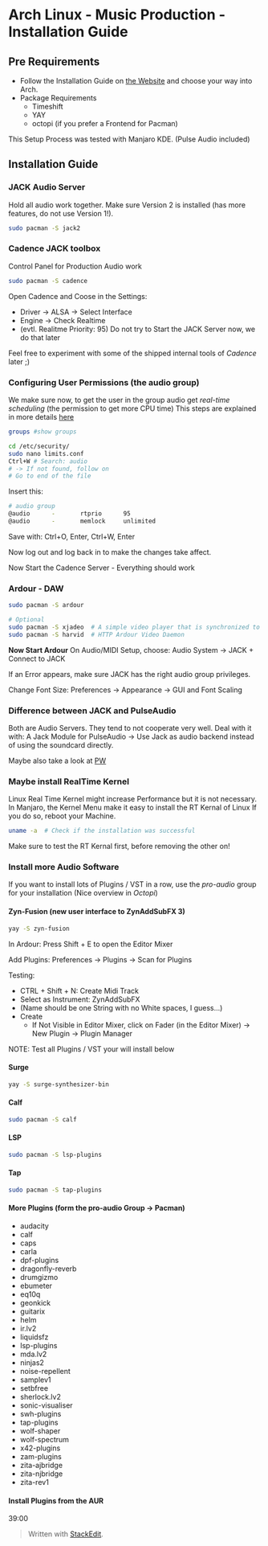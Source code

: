 ﻿


# Arch Linux - Music Production - Installation Guide

## Pre Requirements
- Follow the Installation Guide on [the Website](https://normannator.de/archlinux) and choose your way into Arch.
- Package Requirements
	- Timeshift
	- YAY
	- octopi (if you prefer a Frontend for Pacman)

This Setup Process was tested with Manjaro KDE. (Pulse Audio included)

## Installation Guide

### JACK Audio Server
Hold all audio work together. Make sure Version 2 is installed (has more features, do not use Version 1!).
```bash
sudo pacman -S jack2
```

### Cadence JACK toolbox
Control Panel for Production Audio work
```bash
sudo pacman -S cadence
```

Open Cadence and Coose in the Settings: 
- Driver -> ALSA -> Select Interface
- Engine -> Check Realtime
- (evtl. Realitme Priority: 95)
Do not try to Start the JACK Server now, we do that later

Feel free to experiment with some of the shipped internal tools of *Cadence* later ;)

### Configuring User Permissions (the audio group)
We make sure now, to get the user in the group audio get *real-time scheduling* (the permission to get more CPU time)
This steps are explained in more details [here](https://jackaudio.org/faq/linux_rt_config.html)

```bash
groups #show groups

cd /etc/security/
sudo nano limits.conf
Ctrl+W # Search: audio
# -> If not found, follow on
# Go to end of the file
```
Insert this:
```bash
# audio group
@audio		-		rtprio		95
@audio		-		memlock		unlimited
```

Save with: Ctrl+O, Enter, Ctrl+W, Enter

Now log out and log back in to make the changes take affect.

Now Start the Cadence Server - Everything should work

### Ardour - DAW
```bash
sudo pacman -S ardour

# Optional
sudo pacman -S xjadeo  # A simple video player that is synchronized to jack (work with film files on music production base)
sudo pacman -S harvid  # HTTP Ardour Video Daemon
```
**Now Start Ardour**
On Audio/MIDI Setup, choose: Audio System -> JACK + Connect to JACK

If an Error appears, make sure JACK has the right audio group privileges.

Change Font Size: Preferences -> Appearance -> GUI and Font Scaling

### Difference between JACK and PulseAudio
Both are Audio Servers. They tend to not cooperate very well.
Deal with it with: A Jack Module for PulseAudio
-> Use Jack as audio backend instead of using the soundcard directly.

Maybe also take a look at [PW](https://pipewire.org/)

### Maybe install RealTime Kernel
Linux Real Time Kernel might increase Performance but it is not necessary.
In Manjaro, the Kernel Menu make it easy to install the RT Kernal of Linux
If you do so, reboot your Machine.

```bash
uname -a  # Check if the installation was successful
```
Make sure to test the RT Kernal first, before removing the other on!

### Install more Audio Software

If you want to install lots of Plugins / VST in a row, use the *pro-audio* group for your installation (Nice overview in *Octopi*)

 #### Zyn-Fusion (new user interface to ZynAddSubFX 3)
 ```bash
yay -S zyn-fusion
 ```

In Ardour: Press Shift + E to open the Editor Mixer

Add Plugins: Preferences -> Plugins -> Scan for Plugins

Testing: 
- CTRL + Shift + N: Create Midi Track
- Select as Instrument: ZynAddSubFX
- (Name should be one String with no White spaces, I guess...)
- Create
	- If Not Visible in Editor Mixer, click on Fader (in the Editor Mixer) -> New Plugin -> Plugin Manager

NOTE: Test all Plugins / VST your will install below

#### Surge
```bash
yay -S surge-synthesizer-bin
```

#### Calf
```bash
sudo pacman -S calf
```

#### LSP
```bash
sudo pacman -S lsp-plugins
```

#### Tap
```bash
sudo pacman -S tap-plugins
```

#### More Plugins (form the pro-audio Group -> Pacman)
- audacity
- calf
- caps
- carla
- dpf-plugins
- dragonfly-reverb
- drumgizmo
- ebumeter
- eq10q
- geonkick
- guitarix
- helm
- ir.lv2
- liquidsfz
- lsp-plugins
- mda.lv2
- ninjas2
- noise-repellent
- samplev1
- setbfree
- sherlock.lv2
- sonic-visualiser
- swh-plugins
- tap-plugins
- wolf-shaper
- wolf-spectrum
- x42-plugins
- zam-plugins
- zita-ajbridge
- zita-njbridge
- zita-rev1

#### Install Plugins from the AUR
39:00

> Written with [StackEdit](https://stackedit.io/).
